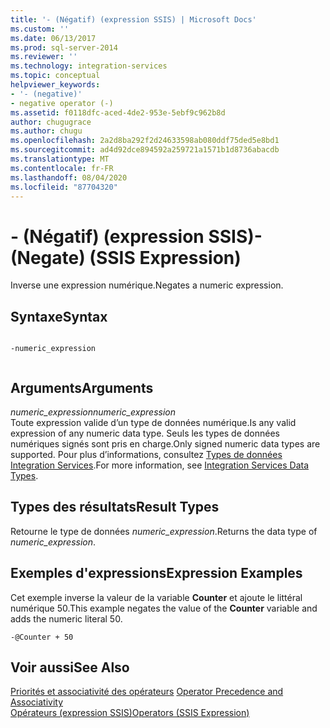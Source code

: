 ```yaml
---
title: '- (Négatif) (expression SSIS) | Microsoft Docs'
ms.custom: ''
ms.date: 06/13/2017
ms.prod: sql-server-2014
ms.reviewer: ''
ms.technology: integration-services
ms.topic: conceptual
helpviewer_keywords:
- '- (negative)'
- negative operator (-)
ms.assetid: f0118dfc-aced-4de2-953e-5ebf9c962b8d
author: chugugrace
ms.author: chugu
ms.openlocfilehash: 2a2d8ba292f2d24633598ab080ddf75ded5e8bd1
ms.sourcegitcommit: ad4d92dce894592a259721a1571b1d8736abacdb
ms.translationtype: MT
ms.contentlocale: fr-FR
ms.lasthandoff: 08/04/2020
ms.locfileid: "87704320"
---
```

# <a name="--negate-ssis-expression"></a><span data-ttu-id="11a1a-102">- (Négatif) (expression SSIS)</span><span class="sxs-lookup"><span data-stu-id="11a1a-102">- (Negate) (SSIS Expression)</span></span>
  <span data-ttu-id="11a1a-103">Inverse une expression numérique.</span><span class="sxs-lookup"><span data-stu-id="11a1a-103">Negates a numeric expression.</span></span>  
  
## <a name="syntax"></a><span data-ttu-id="11a1a-104">Syntaxe</span><span class="sxs-lookup"><span data-stu-id="11a1a-104">Syntax</span></span>  
  
```  
  
-numeric_expression  
  
```  
  
## <a name="arguments"></a><span data-ttu-id="11a1a-105">Arguments</span><span class="sxs-lookup"><span data-stu-id="11a1a-105">Arguments</span></span>  
 <span data-ttu-id="11a1a-106">*numeric_expression*</span><span class="sxs-lookup"><span data-stu-id="11a1a-106">*numeric_expression*</span></span>  
 <span data-ttu-id="11a1a-107">Toute expression valide d’un type de données numérique.</span><span class="sxs-lookup"><span data-stu-id="11a1a-107">Is any valid expression of any numeric data type.</span></span> <span data-ttu-id="11a1a-108">Seuls les types de données numériques signés sont pris en charge.</span><span class="sxs-lookup"><span data-stu-id="11a1a-108">Only signed numeric data types are supported.</span></span> <span data-ttu-id="11a1a-109">Pour plus d’informations, consultez [Types de données Integration Services](../data-flow/integration-services-data-types.md).</span><span class="sxs-lookup"><span data-stu-id="11a1a-109">For more information, see [Integration Services Data Types](../data-flow/integration-services-data-types.md).</span></span>  
  
## <a name="result-types"></a><span data-ttu-id="11a1a-110">Types des résultats</span><span class="sxs-lookup"><span data-stu-id="11a1a-110">Result Types</span></span>  
 <span data-ttu-id="11a1a-111">Retourne le type de données *numeric_expression*.</span><span class="sxs-lookup"><span data-stu-id="11a1a-111">Returns the data type of *numeric_expression*.</span></span>  
  
## <a name="expression-examples"></a><span data-ttu-id="11a1a-112">Exemples d'expressions</span><span class="sxs-lookup"><span data-stu-id="11a1a-112">Expression Examples</span></span>  
 <span data-ttu-id="11a1a-113">Cet exemple inverse la valeur de la variable **Counter** et ajoute le littéral numérique 50.</span><span class="sxs-lookup"><span data-stu-id="11a1a-113">This example negates the value of the **Counter** variable and adds the numeric literal 50.</span></span>  
  
```  
-@Counter + 50  
```  
  
## <a name="see-also"></a><span data-ttu-id="11a1a-114">Voir aussi</span><span class="sxs-lookup"><span data-stu-id="11a1a-114">See Also</span></span>  
 <span data-ttu-id="11a1a-115">[Priorités et associativité des opérateurs](operator-precedence-and-associativity.md) </span><span class="sxs-lookup"><span data-stu-id="11a1a-115">[Operator Precedence and Associativity](operator-precedence-and-associativity.md) </span></span>  
 [<span data-ttu-id="11a1a-116">Opérateurs &#40;expression SSIS&#41;</span><span class="sxs-lookup"><span data-stu-id="11a1a-116">Operators &#40;SSIS Expression&#41;</span></span>](operators-ssis-expression.md)  
  
  
